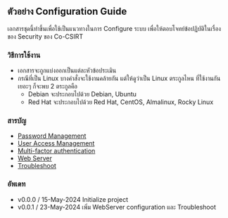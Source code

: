 ## ตัวอย่าง Configuration Guide
เอกสารชุดนี้ทำขึ้นเพื่อใช้เป็นแนวทางในการ Configure ระบบ เพื่อให้ตอบโจทย์ข้อปฏิบัติในเรื่องของ Security ของ Co-CSIRT

### วิธีการใช้งาน
- เอกสารจะถูกแบ่งออกเป็นแต่ละหัวข้อประเมิน
- กรณีที่เป็น Linux บางคำสั่งจะใช้งานคล้ายกัน แต่ให้ดูว่าเป็น Linux ตระกูลไหน ที่ใช้งานกันเยอะๆ ก็จะพบ 2 ตระกูลคือ
    - Debian จะประกอบไปด้วย Debian, Ubuntu
    - Red Hat จะประกอบไปด้วย Red Hat, CentOS, Almalinux, Rocky Linux

### สารบัญ
- [Password Management](https://github.com/inetspa/cocsirt-config-guide/tree/main/PasswordManagement)
- [User Access Management](https://github.com/inetspa/cocsirt-config-guide/tree/main/UserAccessManagement)
- [Multi-factor authentication](https://github.com/inetspa/cocsirt-config-guide/tree/main/MultiFactorAuth)
- [Web Server](https://github.com/inetspa/cocsirt-config-guide/tree/main/WebServer)
- [Troubleshoot](https://github.com/inetspa/cocsirt-config-guide/tree/main/troubleshoot.md)

### อัพเดท
- v0.0.0 / 15-May-2024 Initialize project
- v0.0.1 / 23-May-2024 เพิ่ม WebServer configuration และ Troubleshoot